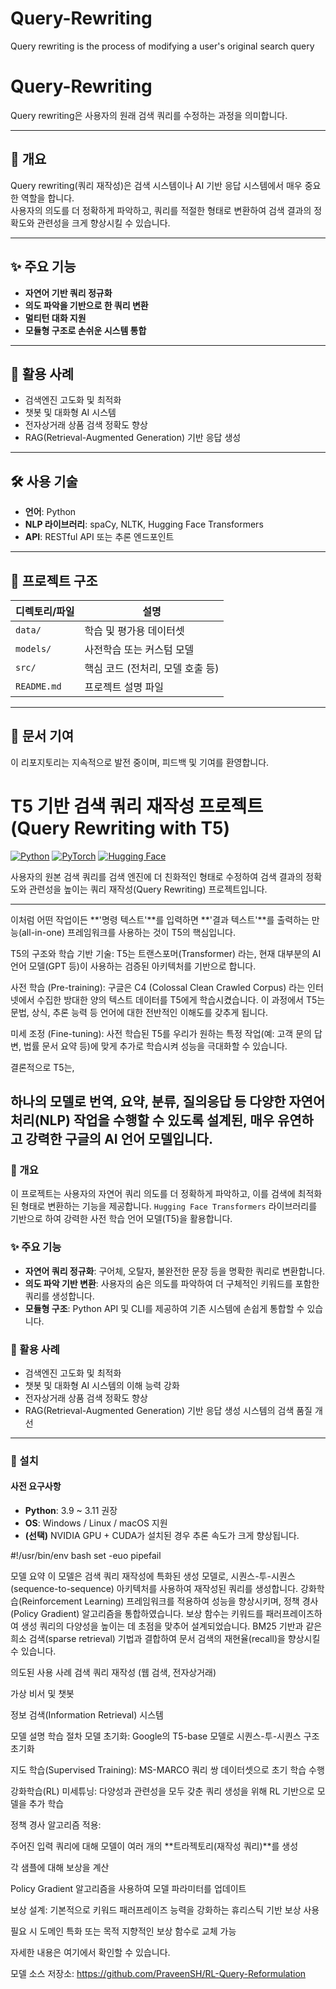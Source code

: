 # Query-Rewriting
Query rewriting is the process of modifying a user's original search query 


# Query-Rewriting

Query rewriting은 사용자의 원래 검색 쿼리를 수정하는 과정을 의미합니다.

---

## 📌 개요
Query rewriting(쿼리 재작성)은 검색 시스템이나 AI 기반 응답 시스템에서 매우 중요한 역할을 합니다.  
사용자의 의도를 더 정확하게 파악하고, 쿼리를 적절한 형태로 변환하여 검색 결과의 정확도와 관련성을 크게 향상시킬 수 있습니다.

---

## ✨ 주요 기능
- **자연어 기반 쿼리 정규화**
- **의도 파악을 기반으로 한 쿼리 변환**
- **멀티턴 대화 지원**
- **모듈형 구조로 손쉬운 시스템 통합**

---

## 🚀 활용 사례
- 검색엔진 고도화 및 최적화
- 챗봇 및 대화형 AI 시스템
- 전자상거래 상품 검색 정확도 향상
- RAG(Retrieval-Augmented Generation) 기반 응답 생성

---

## 🛠️ 사용 기술
- **언어**: Python
- **NLP 라이브러리**: spaCy, NLTK, Hugging Face Transformers
- **API**: RESTful API 또는 추론 엔드포인트

---

## 📂 프로젝트 구조

| 디렉토리/파일        | 설명                              |
|----------------------|-----------------------------------|
| `data/`              | 학습 및 평가용 데이터셋           |
| `models/`            | 사전학습 또는 커스텀 모델         |
| `src/`               | 핵심 코드 (전처리, 모델 호출 등) |
| `README.md`          | 프로젝트 설명 파일                |

---

## 📄 문서 기여
이 리포지토리는 지속적으로 발전 중이며, 피드백 및 기여를 환영합니다.

# T5 기반 검색 쿼리 재작성 프로젝트 (Query Rewriting with T5)

[![Python](https://img.shields.io/badge/Python-3.9%2B-blue?logo=python)](https://www.python.org)
[![PyTorch](https://img.shields.io/badge/PyTorch-2.x-orange?logo=pytorch)](https://pytorch.org/)
[![Hugging Face](https://img.shields.io/badge/%F0%9F%A4%97%20Hugging%20Face-Models-yellow)](https://huggingface.co/prhegde/t5-query-reformulation-RL)

사용자의 원본 검색 쿼리를 검색 엔진에 더 친화적인 형태로 수정하여 검색 결과의 정확도와 관련성을 높이는 쿼리 재작성(Query Rewriting) 프로젝트입니다.

---

이처럼 어떤 작업이든 **'명령 텍스트'**를 입력하면 **'결과 텍스트'**를 출력하는 만능(all-in-one) 프레임워크를 사용하는 것이 T5의 핵심입니다.

T5의 구조와 학습
기반 기술: T5는 트랜스포머(Transformer) 라는, 현재 대부분의 AI 언어 모델(GPT 등)이 사용하는 검증된 아키텍처를 기반으로 합니다.

사전 학습 (Pre-training): 구글은 C4 (Colossal Clean Crawled Corpus) 라는 인터넷에서 수집한 방대한 양의 텍스트 데이터를 T5에게 학습시켰습니다. 이 과정에서 T5는 문법, 상식, 추론 능력 등 언어에 대한 전반적인 이해도를 갖추게 됩니다.

미세 조정 (Fine-tuning): 사전 학습된 T5를 우리가 원하는 특정 작업(예: 고객 문의 답변, 법률 문서 요약 등)에 맞게 추가로 학습시켜 성능을 극대화할 수 있습니다.

결론적으로 T5는,

하나의 모델로 번역, 요약, 분류, 질의응답 등 다양한 자연어 처리(NLP) 작업을 수행할 수 있도록 설계된, 매우 유연하고 강력한 구글의 AI 언어 모델입니다.
---

### 📌 개요

이 프로젝트는 사용자의 자연어 쿼리 의도를 더 정확하게 파악하고, 이를 검색에 최적화된 형태로 변환하는 기능을 제공합니다. `Hugging Face Transformers` 라이브러리를 기반으로 하여 강력한 사전 학습 언어 모델(T5)을 활용합니다.

### ✨ 주요 기능

-   **자연어 쿼리 정규화**: 구어체, 오탈자, 불완전한 문장 등을 명확한 쿼리로 변환합니다.
-   **의도 파악 기반 변환**: 사용자의 숨은 의도를 파악하여 더 구체적인 키워드를 포함한 쿼리를 생성합니다.
-   **모듈형 구조**: Python API 및 CLI를 제공하여 기존 시스템에 손쉽게 통합할 수 있습니다.

### 🚀 활용 사례

-   검색엔진 고도화 및 최적화
-   챗봇 및 대화형 AI 시스템의 이해 능력 강화
-   전자상거래 상품 검색 정확도 향상
-   RAG(Retrieval-Augmented Generation) 기반 응답 생성 시스템의 검색 품질 개선

---

### 📂 설치

#### 사전 요구사항
-   **Python**: 3.9 ~ 3.11 권장
-   **OS**: Windows / Linux / macOS 지원
-   **(선택)** NVIDIA GPU + CUDA가 설치된 경우 추론 속도가 크게 향상됩니다.

#!/usr/bin/env bash
set -euo pipefail


모델 요약
이 모델은 검색 쿼리 재작성에 특화된 생성 모델로, 시퀀스-투-시퀀스(sequence-to-sequence) 아키텍처를 사용하여 재작성된 쿼리를 생성합니다.
강화학습(Reinforcement Learning) 프레임워크를 적용하여 성능을 향상시키며, 정책 경사(Policy Gradient) 알고리즘을 통합하였습니다.
보상 함수는 키워드를 패러프레이즈하여 생성 쿼리의 다양성을 높이는 데 초점을 맞추어 설계되었습니다.
BM25 기반과 같은 희소 검색(sparse retrieval) 기법과 결합하여 문서 검색의 재현율(recall)을 향상시킬 수 있습니다.

의도된 사용 사례
검색 쿼리 재작성 (웹 검색, 전자상거래)

가상 비서 및 챗봇

정보 검색(Information Retrieval) 시스템

모델 설명
학습 절차
모델 초기화: Google의 T5-base 모델로 시퀀스-투-시퀀스 구조 초기화

지도 학습(Supervised Training): MS-MARCO 쿼리 쌍 데이터셋으로 초기 학습 수행

강화학습(RL) 미세튜닝: 다양성과 관련성을 모두 갖춘 쿼리 생성을 위해 RL 기반으로 모델을 추가 학습

정책 경사 알고리즘 적용:

주어진 입력 쿼리에 대해 모델이 여러 개의 **트라젝토리(재작성 쿼리)**를 생성

각 샘플에 대해 보상을 계산

Policy Gradient 알고리즘을 사용하여 모델 파라미터를 업데이트

보상 설계: 기본적으로 키워드 패러프레이즈 능력을 강화하는 휴리스틱 기반 보상 사용

필요 시 도메인 특화 또는 목적 지향적인 보상 함수로 교체 가능

자세한 내용은 여기에서 확인할 수 있습니다.

모델 소스
저장소: https://github.com/PraveenSH/RL-Query-Reformulation

